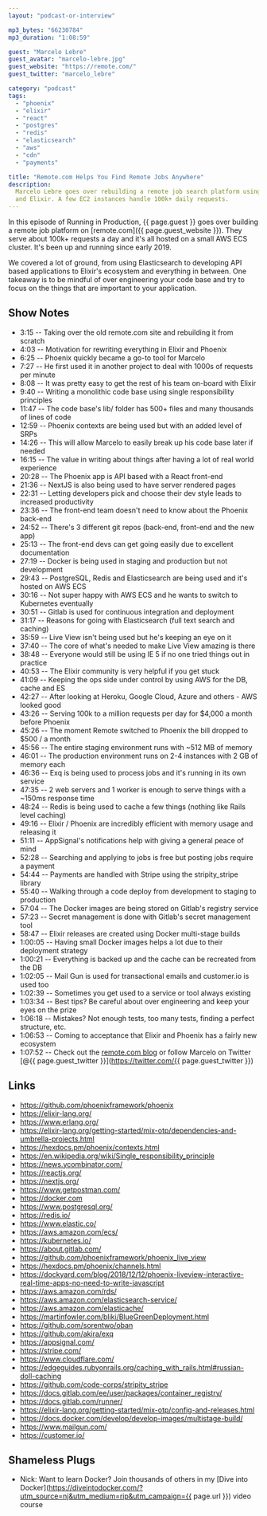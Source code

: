 ```yaml
---
layout: "podcast-or-interview"

mp3_bytes: "66230784"
mp3_duration: "1:08:59"

guest: "Marcelo Lebre"
guest_avatar: "marcelo-lebre.jpg"
guest_website: "https://remote.com/"
guest_twitter: "marcelo_lebre"

category: "podcast"
tags:
  - "phoenix"
  - "elixir"
  - "react"
  - "postgres"
  - "redis"
  - "elasticsearch"
  - "aws"
  - "cdn"
  - "payments"

title: "Remote.com Helps You Find Remote Jobs Anywhere"
description:
  Marcelo Lebre goes over rebuilding a remote job search platform using Phoenix
  and Elixir. A few EC2 instances handle 100k+ daily requests.
---
```


In this episode of Running in Production, {{ page.guest }} goes over building a
remote job platform on [remote.com]({{ page.guest_website }}). They serve about
100k+ requests a day and it's all hosted on a small AWS ECS cluster. It's been
up and running since early 2019.

We covered a lot of ground, from using Elasticsearch to developing API based
applications to Elixir's ecosystem and everything in between. One takeaway is
to be mindful of over engineering your code base and try to focus on the things
that are important to your application.

## Show Notes

- 3:15 -- Taking over the old remote.com site and rebuilding it from scratch
- 4:03 -- Motivation for rewriting everything in Elixir and Phoenix
- 6:25 -- Phoenix quickly became a go-to tool for Marcelo
- 7:27 -- He first used it in another project to deal with 1000s of requests per minute
- 8:08 -- It was pretty easy to get the rest of his team on-board with Elixir
- 9:40 -- Writing a monolithic code base using single responsibility principles
- 11:47 -- The code base's lib/ folder has 500+ files and many thousands of lines of code
- 12:59 -- Phoenix contexts are being used but with an added level of SRPs
- 14:26 -- This will allow Marcelo to easily break up his code base later if needed
- 16:15 -- The value in writing about things after having a lot of real world experience
- 20:28 -- The Phoenix app is API based with a React front-end
- 21:36 -- NextJS is also being used to have server rendered pages
- 22:31 -- Letting developers pick and choose their dev style leads to increased productivity
- 23:36 -- The front-end team doesn't need to know about the Phoenix back-end
- 24:52 -- There's 3 different git repos (back-end, front-end and the new app)
- 25:13 -- The front-end devs can get going easily due to excellent documentation
- 27:19 -- Docker is being used in staging and production but not development
- 29:43 -- PostgreSQL, Redis and Elasticsearch are being used and it's hosted on AWS ECS
- 30:16 -- Not super happy with AWS ECS and he wants to switch to Kubernetes eventually
- 30:51 -- Gitlab is used for continuous integration and deployment
- 31:17 -- Reasons for going with Elasticsearch (full text search and caching)
- 35:59 -- Live View isn't being used but he's keeping an eye on it
- 37:40 -- The core of what's needed to make Live View amazing is there
- 38:48 -- Everyone would still be using IE 5 if no one tried things out in practice
- 40:53 -- The Elixir community is very helpful if you get stuck
- 41:09 -- Keeping the ops side under control by using AWS for the DB, cache and ES
- 42:27 -- After looking at Heroku, Google Cloud, Azure and others - AWS looked good
- 43:26 -- Serving 100k to a million requests per day for $4,000 a month before Phoenix
- 45:26 -- The moment Remote switched to Phoenix the bill dropped to $500 / a month
- 45:56 -- The entire staging environment runs with ~512 MB of memory
- 46:01 -- The production environment runs on 2-4 instances with 2 GB of memory each
- 46:36 -- Exq is being used to process jobs and it's running in its own service
- 47:35 -- 2 web servers and 1 worker is enough to serve things with a ~150ms response time
- 48:24 -- Redis is being used to cache a few things (nothing like Rails level caching)
- 49:16 -- Elixir / Phoenix are incredibly efficient with memory usage and releasing it
- 51:11 -- AppSignal's notifications help with giving a general peace of mind
- 52:28 -- Searching and applying to jobs is free but posting jobs require a payment
- 54:44 -- Payments are handled with Stripe using the stripity_stripe library
- 55:40 -- Walking through a code deploy from development to staging to production
- 57:04 -- The Docker images are being stored on Gitlab's registry service
- 57:23 -- Secret management is done with Gitlab's secret management tool
- 58:47 -- Elixir releases are created using Docker multi-stage builds
- 1:00:05 -- Having small Docker images helps a lot due to their deployment strategy
- 1:00:21 -- Everything is backed up and the cache can be recreated from the DB
- 1:02:05 -- Mail Gun is used for transactional emails and customer.io is used too
- 1:02:39 -- Sometimes you get used to a service or tool always existing
- 1:03:34 -- Best tips? Be careful about over engineering and keep your eyes on the prize
- 1:06:18 -- Mistakes? Not enough tests, too many tests, finding a perfect structure, etc.
- 1:06:53 -- Coming to acceptance that Elixir and Phoenix has a fairly new ecosystem
- 1:07:52 -- Check out the [remote.com blog](https://blog.remote.com/) or follow Marcelo on Twitter [@{{ page.guest_twitter }}](https://twitter.com/{{ page.guest_twitter }})

## Links

- <https://github.com/phoenixframework/phoenix>
- <https://elixir-lang.org/>
- <https://www.erlang.org/>
- <https://elixir-lang.org/getting-started/mix-otp/dependencies-and-umbrella-projects.html>
- <https://hexdocs.pm/phoenix/contexts.html>
- <https://en.wikipedia.org/wiki/Single_responsibility_principle>
- <https://news.ycombinator.com/>
- <https://reactjs.org/>
- <https://nextjs.org/>
- <https://www.getpostman.com/>
- <https://docker.com>
- <https://www.postgresql.org/>
- <https://redis.io/>
- <https://www.elastic.co/>
- <https://aws.amazon.com/ecs/>
- <https://kubernetes.io/>
- <https://about.gitlab.com/>
- <https://github.com/phoenixframework/phoenix_live_view>
- <https://hexdocs.pm/phoenix/channels.html>
- <https://dockyard.com/blog/2018/12/12/phoenix-liveview-interactive-real-time-apps-no-need-to-write-javascript>
- <https://aws.amazon.com/rds/>
- <https://aws.amazon.com/elasticsearch-service/>
- <https://aws.amazon.com/elasticache/>
- <https://martinfowler.com/bliki/BlueGreenDeployment.html>
- <https://github.com/sorentwo/oban>
- <https://github.com/akira/exq>
- <https://appsignal.com/>
- <https://stripe.com/>
- <https://www.cloudflare.com/>
- <https://edgeguides.rubyonrails.org/caching_with_rails.html#russian-doll-caching>
- <https://github.com/code-corps/stripity_stripe>
- <https://docs.gitlab.com/ee/user/packages/container_registry/>
- <https://docs.gitlab.com/runner/>
- <https://elixir-lang.org/getting-started/mix-otp/config-and-releases.html>
- <https://docs.docker.com/develop/develop-images/multistage-build/>
- <https://www.mailgun.com/>
- <https://customer.io/>

## Shameless Plugs

- Nick: Want to learn Docker? Join thousands of others in my
  [Dive into Docker](https://diveintodocker.com/?utm_source=nj&utm_medium=rip&utm_campaign={{ page.url }})
  video course
